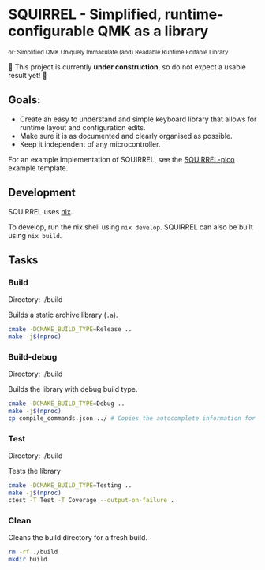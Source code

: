 # SQUIRREL - Simplified, runtime-configurable QMK as a library
<sup>or: Simplified QMK Uniquely Immaculate (and) Readable Runtime Editable Library</sup>

🚧 This project is currently **under construction**, so do not expect a usable result yet! 🚧

## Goals:
- Create an easy to understand and simple keyboard library that allows for runtime layout and configuration edits.
- Make sure it is as documented and clearly organised as possible.
- Keep it independent of any microcontroller.

For an example implementation of SQUIRREL, see the [SQUIRREL-pico](https://github.com/headblockhead/SQUIRREL-pico) example template.

## Development

SQUIRREL uses [nix](https://nixos.org).

To develop, run the nix shell using `nix develop`. SQUIRREL can also be built using `nix build`.

## Tasks

### Build
Directory: ./build

Builds a static archive library (`.a`).

```bash
cmake -DCMAKE_BUILD_TYPE=Release ..
make -j$(nproc)
```

### Build-debug
Directory: ./build

Builds the library with debug build type.

```bash
cmake -DCMAKE_BUILD_TYPE=Debug .. 
make -j$(nproc)
cp compile_commands.json ../ # Copies the autocomplete information for ccls.
```

### Test
Directory: ./build

Tests the library

```bash
cmake -DCMAKE_BUILD_TYPE=Testing ..
make -j$(nproc)
ctest -T Test -T Coverage --output-on-failure .
```

### Clean
Cleans the build directory for a fresh build.

```bash
rm -rf ./build
mkdir build
```
